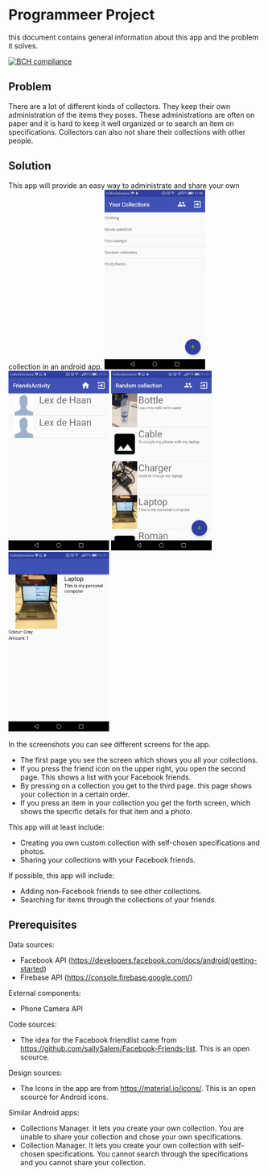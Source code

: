 # Programmeer Project
this document contains general information about this app and the problem it solves.

[![BCH compliance](https://bettercodehub.com/edge/badge/haantje0/Programmeer-Project?branch=master)](https://bettercodehub.com/)

## Problem
There are a lot of different kinds of collectors. They keep their own administration of the items they poses. These administrations are often on paper and it is hard to keep it well organized or to search an item on specifications. Collectors can also not share their collections with other people.

## Solution
This app will provide an easy way to administrate and share your own collection in an android app.
<img src="https://github.com/haantje0/Programmeer-Project/blob/master/doc/app%20sketch%201.jpeg" width="200"/>
<img src="https://github.com/haantje0/Programmeer-Project/blob/master/doc/app%20sketch%202.jpeg" width="200"/>
<img src="https://github.com/haantje0/Programmeer-Project/blob/master/doc/app%20sketch%203.jpeg" width="200"/>
<img src="https://github.com/haantje0/Programmeer-Project/blob/master/doc/app%20sketch%204.jpeg" width="200"/>

In the screenshots you can see different screens for the app. 
- The first page you see the screen which shows you all your collections.
- If you press the friend icon on the upper right, you open the second page. This shows a list with your Facebook friends.
- By pressing on a collection you get to the third page. this page shows your collection in a certain order.
- If you press an item in your collection you get the forth screen, which shows the specific details for that item and a photo.

This app will at least include:
-	Creating you own custom collection with self-chosen specifications and photos.
-	Sharing your collections with your Facebook friends.

If possible, this app will include:
-	Adding non-Facebook friends to see other collections.
-	Searching for items through the collections of your friends.

## Prerequisites
Data sources:
- Facebook API (https://developers.facebook.com/docs/android/getting-started)
- Firebase API (https://console.firebase.google.com/)

External components:
- Phone Camera API

Code sources:
- The idea for the Facebook friendlist came from https://github.com/sallySalem/Facebook-Friends-list. This is an open scource.

Design sources:
- The Icons in the app are from https://material.io/icons/. This is an open scource for Android icons.

Similar Android apps:
- Collections Manager. It lets you create your own collection. You are unable to share your collection and chose your own specifications.
- Collection Manager. It lets you create your own collection with self-chosen specifications. You cannot search through the specifications and you cannot share your collection.
